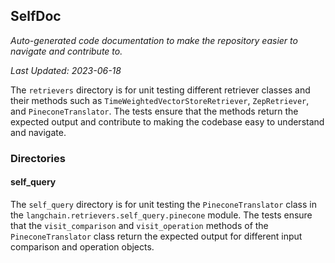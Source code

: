 <!--- START SELFDOC --->
## SelfDoc
_Auto-generated code documentation to make the repository easier to navigate and contribute to._

_Last Updated: 2023-06-18_

The `retrievers` directory is for unit testing different retriever classes and their methods such as `TimeWeightedVectorStoreRetriever`, `ZepRetriever`, and `PineconeTranslator`. The tests ensure that the methods return the expected output and contribute to making the codebase easy to understand and navigate.

### Directories
#### self_query
The `self_query` directory is for unit testing the `PineconeTranslator` class in the `langchain.retrievers.self_query.pinecone` module. The tests ensure that the `visit_comparison` and `visit_operation` methods of the `PineconeTranslator` class return the expected output for different input comparison and operation objects.

<!--- END SELFDOC --->
